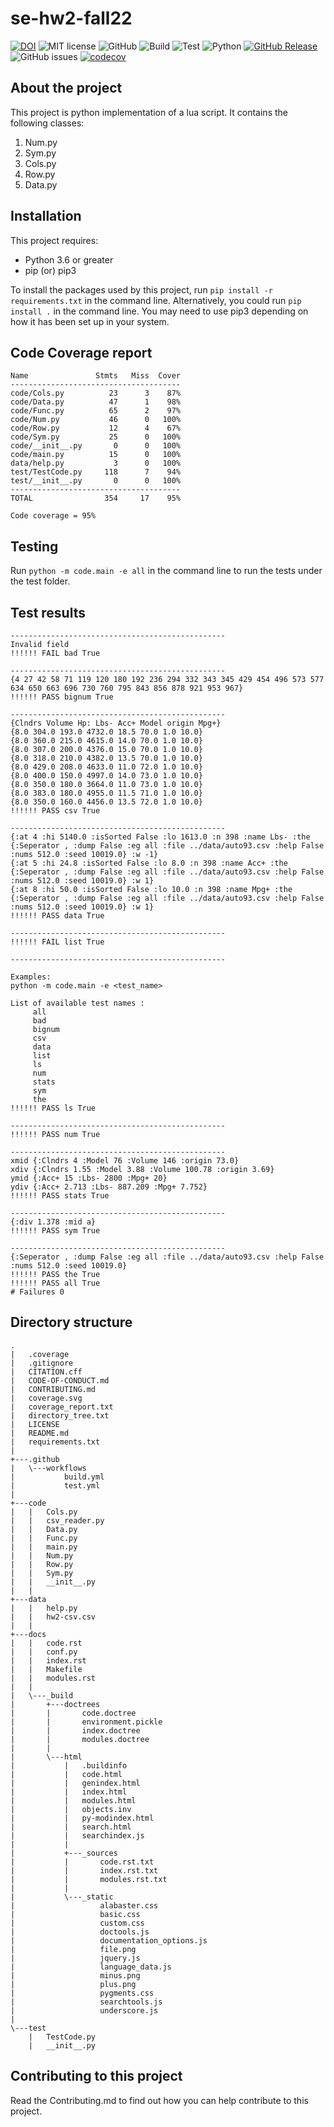# se-hw2-fall22

[![DOI](https://zenodo.org/badge/DOI/10.5281/zenodo.7113804.svg)](https://doi.org/10.5281/zenodo.7113804)
![MIT license](https://img.shields.io/badge/License-MIT-green.svg)
![GitHub](https://img.shields.io/badge/Language-Python-blue.svg)
![Build](https://github.com/ekanshsinghal/se-hw2-fall22/actions/workflows/build.yml/badge.svg)
![Test](https://github.com/ekanshsinghal/se-hw2-fall22/actions/workflows/test.yml/badge.svg)
![Python](https://img.shields.io/badge/python-v3.8+-yellow.svg)
[![GitHub Release](https://img.shields.io/github/release/ekanshsinghal/se-hw2-fall22)](https://github.com/ekanshsinghal/se-hw2-fall22/releases/)
![GitHub issues](https://img.shields.io/github/issues/ekanshsinghal/se-hw2-fall22)
[![codecov](https://codecov.io/gh/ekanshsinghal/se-hw2-fall22/branch/main/graph/badge.svg?token=9awZ8cDbJ7)](https://codecov.io/gh/ekanshsinghal/se-hw2-fall22)


## About the project

This project is python implementation of a lua script. It contains the following classes:
1. Num.py
2. Sym.py
3. Cols.py
4. Row.py
5. Data.py

## Installation
This project requires:
 - Python 3.6 or greater
 - pip (or) pip3
 
 To install the packages used by this project, run ```pip install -r requirements.txt``` in the command line. Alternatively, you could run ```pip install .``` in the command line. You may need to use pip3 depending on how it has been set up in your system.
 
## Code Coverage report

```
Name               Stmts   Miss  Cover
--------------------------------------
code/Cols.py          23      3    87%
code/Data.py          47      1    98%
code/Func.py          65      2    97%
code/Num.py           46      0   100%
code/Row.py           12      4    67%
code/Sym.py           25      0   100%
code/__init__.py       0      0   100%
code/main.py          15      0   100%
data/help.py           3      0   100%
test/TestCode.py     118      7    94%
test/__init__.py       0      0   100%
--------------------------------------
TOTAL                354     17    95%

Code coverage = 95%
```

## Testing
Run ```python -m code.main -e all``` in the command line to run the tests under the test folder.

## Test results
```
------------------------------------------------
Invalid field
!!!!!! FAIL bad True

------------------------------------------------
{4 27 42 58 71 119 120 180 192 236 294 332 343 345 429 454 496 573 577 634 650 663 696 730 760 795 843 856 878 921 953 967}
!!!!!! PASS bignum True

------------------------------------------------
{Clndrs Volume Hp: Lbs- Acc+ Model origin Mpg+}
{8.0 304.0 193.0 4732.0 18.5 70.0 1.0 10.0}
{8.0 360.0 215.0 4615.0 14.0 70.0 1.0 10.0}
{8.0 307.0 200.0 4376.0 15.0 70.0 1.0 10.0}
{8.0 318.0 210.0 4382.0 13.5 70.0 1.0 10.0}
{8.0 429.0 208.0 4633.0 11.0 72.0 1.0 10.0}
{8.0 400.0 150.0 4997.0 14.0 73.0 1.0 10.0}
{8.0 350.0 180.0 3664.0 11.0 73.0 1.0 10.0}
{8.0 383.0 180.0 4955.0 11.5 71.0 1.0 10.0}
{8.0 350.0 160.0 4456.0 13.5 72.0 1.0 10.0}
!!!!!! PASS csv True

------------------------------------------------
{:at 4 :hi 5140.0 :isSorted False :lo 1613.0 :n 398 :name Lbs- :the {:Seperator , :dump False :eg all :file ../data/auto93.csv :help False :nums 512.0 :seed 10019.0} :w -1}
{:at 5 :hi 24.8 :isSorted False :lo 8.0 :n 398 :name Acc+ :the {:Seperator , :dump False :eg all :file ../data/auto93.csv :help False :nums 512.0 :seed 10019.0} :w 1}
{:at 8 :hi 50.0 :isSorted False :lo 10.0 :n 398 :name Mpg+ :the {:Seperator , :dump False :eg all :file ../data/auto93.csv :help False :nums 512.0 :seed 10019.0} :w 1}
!!!!!! PASS data True

------------------------------------------------
!!!!!! FAIL list True

------------------------------------------------

Examples: 
python -m code.main -e <test_name>

List of available test names : 
	 all
	 bad
	 bignum
	 csv
	 data
	 list
	 ls
	 num
	 stats
	 sym
	 the
!!!!!! PASS ls True

------------------------------------------------
!!!!!! PASS num True

------------------------------------------------
xmid {:Clndrs 4 :Model 76 :Volume 146 :origin 73.0}
xdiv {:Clndrs 1.55 :Model 3.88 :Volume 100.78 :origin 3.69}
ymid {:Acc+ 15 :Lbs- 2800 :Mpg+ 20}
ydiv {:Acc+ 2.713 :Lbs- 887.209 :Mpg+ 7.752}
!!!!!! PASS stats True

------------------------------------------------
{:div 1.378 :mid a}
!!!!!! PASS sym True

------------------------------------------------
{:Seperator , :dump False :eg all :file ../data/auto93.csv :help False :nums 512.0 :seed 10019.0}
!!!!!! PASS the True
!!!!!! PASS all True
# Failures 0
```
 
## Directory structure
    .
    |   .coverage
    |   .gitignore
    |   CITATION.cff
    |   CODE-OF-CONDUCT.md
    |   CONTRIBUTING.md
    |   coverage.svg
    |   coverage_report.txt
    |   directory_tree.txt
    |   LICENSE
    |   README.md
    |   requirements.txt
    |   
    +---.github
    |   \---workflows
    |           build.yml
    |           test.yml
    |           
    +---code
    |   |   Cols.py
    |   |   csv_reader.py
    |   |   Data.py
    |   |   Func.py
    |   |   main.py
    |   |   Num.py
    |   |   Row.py
    |   |   Sym.py
    |   |   __init__.py
    |   |
    +---data
    |   |   help.py
    |   |   hw2-csv.csv
    |   |         
    +---docs
    |   |   code.rst
    |   |   conf.py
    |   |   index.rst
    |   |   Makefile
    |   |   modules.rst
    |   |   
    |   \---_build
    |       +---doctrees
    |       |       code.doctree
    |       |       environment.pickle
    |       |       index.doctree
    |       |       modules.doctree
    |       |       
    |       \---html
    |           |   .buildinfo
    |           |   code.html
    |           |   genindex.html
    |           |   index.html
    |           |   modules.html
    |           |   objects.inv
    |           |   py-modindex.html
    |           |   search.html
    |           |   searchindex.js
    |           |   
    |           +---_sources
    |           |       code.rst.txt
    |           |       index.rst.txt
    |           |       modules.rst.txt
    |           |       
    |           \---_static
    |                   alabaster.css
    |                   basic.css
    |                   custom.css
    |                   doctools.js
    |                   documentation_options.js
    |                   file.png
    |                   jquery.js
    |                   language_data.js
    |                   minus.png
    |                   plus.png
    |                   pygments.css
    |                   searchtools.js
    |                   underscore.js
    |                   
    \---test
        |   TestCode.py
        |   __init__.py


## Contributing to this project
Read the Contributing.md to find out how you can help contribute to this project.




